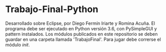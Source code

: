 # Trabajo-Final-Python 
Desarrollado sobre Eclipse, por Diego Fermín Iriarte y Romina Acuña. 
El programa debe ser ejecutado en Python versión 3.6, con PySimpleGUI y pattern instalados. 
Los módulos publicados en este repositorio se deben guardar en una carpeta llamada 'TrabajoFinal'.
Para jugar debe correrse el módulo _init_.
